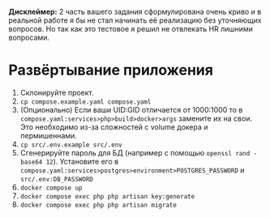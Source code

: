 **Дисклеймер:** 2 часть вашего задания сформулирована очень криво и в реальной работе я бы не стал начинать её
реализацию без уточняющих вопросов. Но так как это тестовое я решил не отвлекать HR лишними вопросами.

# Развёртывание приложения

1. Склонируйте проект.
2. `cp compose.example.yaml compose.yaml`
3. (Опционально) Если ваши UID:GID отличается от 1000:1000 то в `compose.yaml:services>php>build>docker>args` замените
   их на свои. Это необходимо
   из-за сложностей с volume докера и пермишеннами.
4. `cp src/.env.example src/.env`
5. Сгенерируйте пароль для БД (например с помощью `openssl rand -base64 12`). Установите его в
   `compose.yaml:services>postgres>environment>POSTGRES_PASSWORD` и `src/.env:DB_PASSWORD`
6. `docker compose up`
7. `docker compose exec php php artisan key:generate`
8. `docker compose exec php php artisan migrate`
